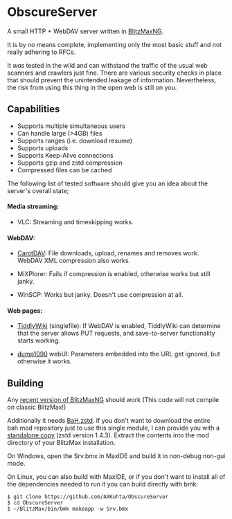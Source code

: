 # ObscureServer

A small HTTP + WebDAV server written in [BlitzMaxNG](https://github.com/bmx-ng/bmx-ng). 

It is by no means complete, implementing only the most basic stuff and not really adhering to RFCs. 

It *was* tested in the wild and can withstand the traffic of the usual web scanners and crawlers just fine. There are various security checks in place that should prevent the unintended leakage of information. Nevertheless, the risk from using this thing in the open web is still on you.

## Capabilities

- Supports multiple simultaneous users
- Can handle large (>4GB) files
- Supports ranges (i.e. download resume)
- Supports uploads
- Supports Keep-Alive connections
- Supports gzip and zstd compression
- Compressed files can be cached

The following list of tested software should give you an idea about the server's overall state;
#### Media streaming:
- VLC:
  Streaming and timeskipping works.

#### WebDAV:
- [CarotDAV](http://rei.to/carotdav_en.html):
  File downloads, upload, renames and removes work. WebDAV XML compression also works.
  
- MiXPlorer:
  Fails if compression is enabled, otherwise works but still janky.
  
- WinSCP:
  Works but janky. Doesn't use compression at all.
  
#### Web pages:
- [TiddlyWiki](https://tiddlywiki.com) (singlefile):
  If WebDAV is enabled, TiddlyWiki can determine that the server allows PUT requests, and save-to-server functionality starts working.
 
- [dump1090](https://github.com/flightaware/dump1090) webUI:
  Parameters embedded into the URL get ignored, but otherwise it works.

## Building

Any [recent version of BlitzMaxNG](https://github.com/bmx-ng/bmx-ng/releases) should work (This code will not compile on classic BlitzMax!)

Additionally it needs [BaH.zstd](https://github.com/maxmods/bah.mod/tree/master/zstd.mod). If you don't want to download the entire bah.mod repository just to use this single module, I can provide you with a [standalone copy](https://drive.google.com/open?id=19bKMtVVkFGps5XnjB8qLUGs5liB_vE72) (zstd version 1.4.3). Extract the contents into the mod directory of your BlitzMax installation.

On Windows, open the Srv.bmx in MaxIDE and build it in non-debug non-gui mode.

On Linux, you can also build with MaxIDE, or if you don't want to install all of the dependencies needed to run it you can build directly with bmk:
```
$ git clone https://github.com/AXKuhta/ObscureServer
$ cd ObscureServer
$ ~/BlitzMax/bin/bmk makeapp -w Srv.bmx
```
